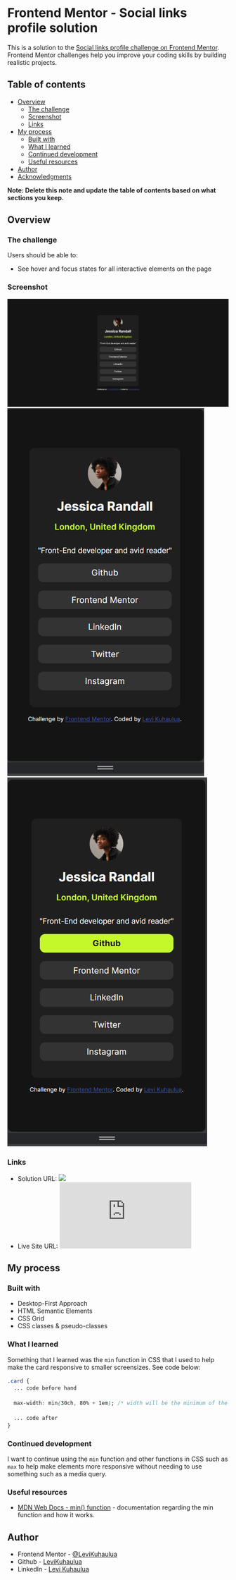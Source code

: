 # Frontend Mentor - Social links profile solution

This is a solution to the [Social links profile challenge on Frontend Mentor](https://www.frontendmentor.io/challenges/social-links-profile-UG32l9m6dQ). Frontend Mentor challenges help you improve your coding skills by building realistic projects. 

## Table of contents

- [Overview](#overview)
  - [The challenge](#the-challenge)
  - [Screenshot](#screenshot)
  - [Links](#links)
- [My process](#my-process)
  - [Built with](#built-with)
  - [What I learned](#what-i-learned)
  - [Continued development](#continued-development)
  - [Useful resources](#useful-resources)
- [Author](#author)
- [Acknowledgments](#acknowledgments)

**Note: Delete this note and update the table of contents based on what sections you keep.**

## Overview

### The challenge

Users should be able to:

- See hover and focus states for all interactive elements on the page

### Screenshot

![](./assets/images/screenshot-desktop.png) 
![](./assets/images/screenshot-mobile.png) 
![](./assets/images/screenshot-active.png)

### Links

- Solution URL: ![](https://github.com/LeviKuhaulua/Front-End-Mentor/social-links-profile)
- Live Site URL: ![](https://levikuhaulua.github.io/Front-End-Mentor/social-links-profile.html)

## My process

### Built with

- Desktop-First Approach 
- HTML Semantic Elements 
- CSS Grid
- CSS classes & pseudo-classes

### What I learned

Something that I learned was the `min` function in CSS that I used to help make the card responsive to smaller screensizes. See code below: 

```css
.card {
  ... code before hand 
  
  max-width: min(30ch, 80% + 1em); /* width will be the minimum of the two */ 
  
  ... code after
}
```

### Continued development

I want to continue using the `min` function and other functions in CSS such as `max` to help make elements more responsive without needing to use something such as a media query.

### Useful resources

- [MDN Web Docs - min() function](https://developer.mozilla.org/en-US/docs/Web/CSS/min) - documentation regarding the min function and how it works. 

## Author

- Frontend Mentor - [@LeviKuhaulua](https://www.frontendmentor.io/profile/LeviKuhaulua)
- Github - [LeviKuhaulua](https://github.com/LeviKuhaulua)
- LinkedIn - [Levi Kuhaulua](www.linkedin.com/in/levi-kuhaulua)


